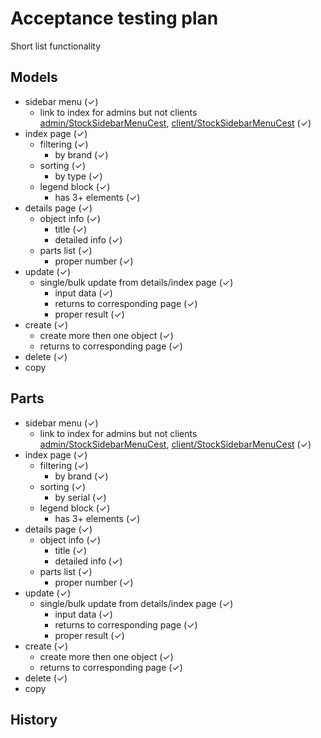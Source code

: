 # Acceptance testing plan

Short list functionality

## Models

- sidebar menu (✓)
    - link to index for admins but not clients [admin/StockSidebarMenuCest], [client/StockSidebarMenuCest] \(✓\)
- index page (✓)
    - filtering (✓)
        - by brand (✓)
    - sorting (✓)
        - by type (✓)
    - legend block (✓)
        - has 3+ elements (✓)
- details page (✓)
    - object info (✓)
        - title (✓)
        - detailed info (✓)
    - parts list (✓)
        - proper number (✓)
- update (✓) 
    - single/bulk update from details/index page (✓)
        - input data (✓)
        - returns to corresponding page (✓)
        - proper result (✓)
- create (✓)
    - create more then one object (✓)
    - returns to corresponding page (✓)
- delete (✓)
- copy

## Parts

- sidebar menu (✓)
    - link to index for admins but not clients [admin/StockSidebarMenuCest], [client/StockSidebarMenuCest] \(✓\)
- index page (✓)
    - filtering (✓)
        - by brand (✓)
    - sorting (✓)
        - by serial (✓)
    - legend block (✓)
        - has 3+ elements (✓)
- details page (✓)
    - object info (✓)
        - title (✓)
        - detailed info (✓)
    - parts list (✓)
        - proper number (✓)
- update (✓)
    - single/bulk update from details/index page (✓)
        - input data (✓)
        - returns to corresponding page (✓)
        - proper result (✓)
- create (✓)
    - create more then one object (✓)
    - returns to corresponding page (✓)
- delete (✓)
- copy

## History

[admin/StockSidebarMenuCest]:       acceptance/admin/StockSidebarMenuCest.php
[client/StockSidebarMenuCest]:      acceptance/client/StockSidebarMenuCest.php
